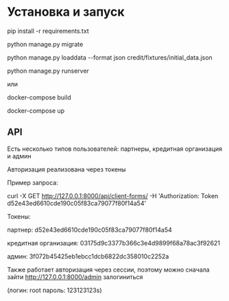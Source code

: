 # Установка и запуск
pip install -r requirements.txt

python manage.py migrate

python manage.py loaddata --format json credit/fixtures/initial_data.json

python manage.py runserver

или

docker-compose build

docker-compose up

## API
Есть несколько типов пользователей: партнеры, кредитная организация и админ

Авторизация реализована через токены

Пример запроса:

curl -X GET http://127.0.0.1:8000/api/client-forms/ -H 'Authorization: Token d52e43ed6610cde190c05f83ca79077f80f14a54'

Токены:

партнер: d52e43ed6610cde190c05f83ca79077f80f14a54

кредитная организация: 03175d9c3377b366c3e4d9899f68a78ac3f92621

админ: 3f072b45425eb1ebcc1dcb6822dc358010c2252a

Также работает авторизация через сессии, поэтому можно сначала зайти http://127.0.0.1:8000/admin залогиниться 

(логин: root  пароль: 123123123s)
